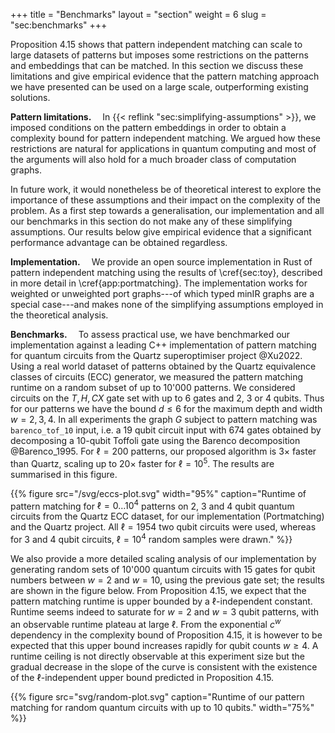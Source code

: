 +++ title = "Benchmarks" layout = "section" weight = 6 slug = "sec:benchmarks" +++

Proposition 4.15 shows that pattern independent matching can scale to large datasets of patterns but imposes some restrictions on the patterns and embeddings that can be matched. In this section we discuss these limitations and give empirical evidence that the pattern matching approach we have presented can be used on a large scale, outperforming existing solutions.

**Pattern limitations.**&emsp; In {{< reflink "sec:simplifying-assumptions" >}}, we imposed conditions on the pattern embeddings in order to obtain a complexity bound for pattern independent matching. We argued how these restrictions are natural for applications in quantum computing and most of the arguments will also hold for a much broader class of computation graphs.

In future work, it would nonetheless be of theoretical interest to explore the importance of these assumptions and their impact on the complexity of the problem. As a first step towards a generalisation, our implementation and all our benchmarks in this section do not make any of these simplifying assumptions. Our results below give empirical evidence that a significant performance advantage can be obtained regardless.

**Implementation.**&emsp; We provide an open source implementation in Rust of pattern independent matching using the results of \cref{sec:toy}, described in more detail in \cref{app:portmatching}. The implementation works for weighted or unweighted port graphs---of which typed minIR graphs are a special case---and makes none of the simplifying assumptions employed in the theoretical analysis.

**Benchmarks.**&emsp; To assess practical use, we have benchmarked our implementation against a leading C++ implementation of pattern matching for quantum circuits from the Quartz superoptimiser project @Xu2022. Using a real world dataset of patterns obtained by the Quartz equivalence classes of circuits (ECC) generator, we measured the pattern matching runtime on a random subset of up to 10'000 patterns. We considered circuits on the $T, H, CX$ gate set with up to 6 gates and 2, 3 or 4 qubits. Thus for our patterns we have the bound $d \leq 6$ for the maximum depth and width $w = 2,3,4$. In all experiments the graph $G$ subject to pattern matching was `barenco_tof_10` input, i.e. a 19 qubit circuit input with 674 gates obtained by decomposing a 10-qubit Toffoli gate using the Barenco decomposition @Barenco_1995. For $\ell = 200$ patterns, our proposed algorithm is $3\times$ faster than Quartz, scaling up to $20\times$ faster for $\ell=10^5$. The results are summarised in this figure.

{{% figure     src="/svg/eccs-plot.svg"     width="95%"     caption="Runtime of pattern matching for $\ell = 0\dots 10^4$ patterns on 2, 3 and 4 qubit quantum circuits from the Quartz ECC dataset, for our implementation (Portmatching) and the Quartz project. All $\ell = 1954$ two qubit circuits were used, whereas for 3 and 4 qubit circuits, $\ell = 10^4$ random samples were drawn." %}}

We also provide a more detailed scaling analysis of our implementation by generating random sets of 10'000 quantum circuits with 15 gates for qubit numbers between $w=2$ and $w=10$, using the previous gate set; the results are shown in the figure below. From Proposition 4.15, we expect that the pattern matching runtime is upper bounded by a $\ell$-independent constant. Runtime seems indeed to saturate for $w=2$ and $w=3$ qubit patterns, with an observable runtime plateau at large $\ell$. From the exponential $c^w$ dependency in the complexity bound of Proposition 4.15, it is however to be expected that this upper bound increases rapidly for qubit counts $w \geq 4$. A runtime ceiling is not directly observable at this experiment size but the gradual decrease in the slope of the curve is consistent with the existence of the $\ell$-independent upper bound predicted in Proposition 4.15.

{{% figure     src="svg/random-plot.svg"     caption="Runtime of our pattern matching for random quantum circuits with up to 10 qubits."     width="75%" %}} 
